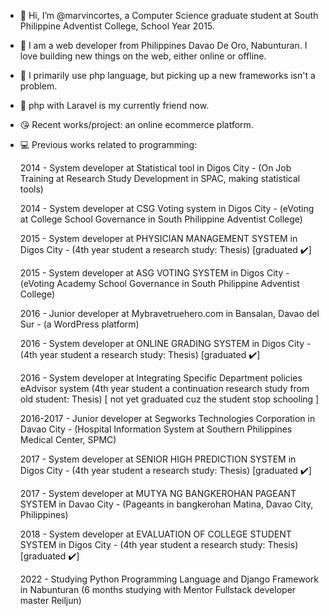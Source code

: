 - 👋 Hi, I’m @marvincortes, a Computer Science graduate student at South Philippine Adventist College, School Year 2015.
- 👀 I am  a web developer from Philippines Davao De Oro, Nabunturan. I love building new things on the web, either online or offline.
- 🌱 I primarily use php language, but picking up a new frameworks isn't a problem.
- 💞️ php with Laravel is my currently friend now.
- 😘 Recent works/project: an online ecommerce platform.
- 💻 Previous works related to programming: 
 
   2014 - System developer at Statistical tool in Digos City  -  (On Job Training at Research Study Development in SPAC, making statistical tools)
   
   2014 - System developer at CSG Voting system in Digos City -  (eVoting at College School Governance in South Philippine Adventist College)
   
   2015 - System developer at PHYSICIAN MANAGEMENT SYSTEM in Digos City  - (4th year student a research study: Thesis) [graduated ✔️]
   
   2015 - System developer at ASG VOTING SYSTEM in Digos City - (eVoting Academy School Governance in South Philippine Adventist College)
   
   2016 - Junior developer at Mybravetruehero.com in Bansalan, Davao del Sur -  (a WordPress platform)
   
   2016 - System developer at ONLINE GRADING SYSTEM in Digos City  -   (4th year student a research study: Thesis) [graduated ✔️]
   
   2016 - System developer at Integrating Specific Department policies eAdvisor system (4th year student a continuation research study from old student: Thesis) [ not yet graduated cuz the student stop schooling ]
   
   2016-2017 - Junior developer at Segworks Technologies Corporation in Davao City - (Hospital Information System at Southern Philippines Medical Center, SPMC)
   
   2017 - System developer at SENIOR HIGH PREDICTION SYSTEM in Digos City - (4th year student a research study: Thesis)  [graduated ✔️]
   
   2017 - System developer at MUTYA NG BANGKEROHAN PAGEANT SYSTEM in Davao City - (Pageants in bangkerohan Matina, Davao City, Philippines)
   
   2018 - System developer at EVALUATION OF COLLEGE STUDENT SYSTEM in Digos City - (4th year student a research study: Thesis) [graduated ✔️]
   
   2022 - Studying Python Programming Language and Django Framework in Nabunturan      (6 months studying with Mentor Fullstack developer master Reiljun)
   
<!---
marvincortes/marvincortes is a ✨ special ✨ repository because its `README.md` (this file) appears on your GitHub profile.
You can click the Preview link to take a look at your changes.
--->
